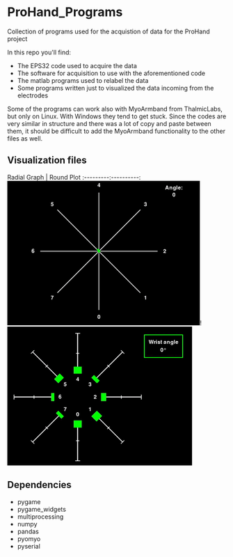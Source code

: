 # ProHand_Programs
Collection of programs used for the acquistion of data for the ProHand project

In this repo you'll find:
  - The EPS32 code used to acquire the data
  - The software for acquisition to use with the aforementioned code
  - The matlab programs used to relabel the data
  - Some programs written just to visualized the data incoming from the electrodes

Some of the programs can work also with MyoArmband from ThalmicLabs, but only on Linux. With Windows they tend to get stuck.
Since the codes are very similar in structure and there was a lot of copy and paste between them, it should be difficult to add the MyoArmband functionality to the other files as well.

## Visualization files
 Radial Graph | Round Plot
 :---------:----------:
![Radial Graph](https://github.com/SartoratoGiulio/ProHand_Programs/blob/main/readme_img/radial_graph.gif)!![Round Plot](https://github.com/SartoratoGiulio/ProHand_Programs/blob/main/readme_img/round_graph.gif)

## Dependencies
 - pygame
 - pygame_widgets
 - multiprocessing
 - numpy
 - pandas
 - pyomyo
 - pyserial
